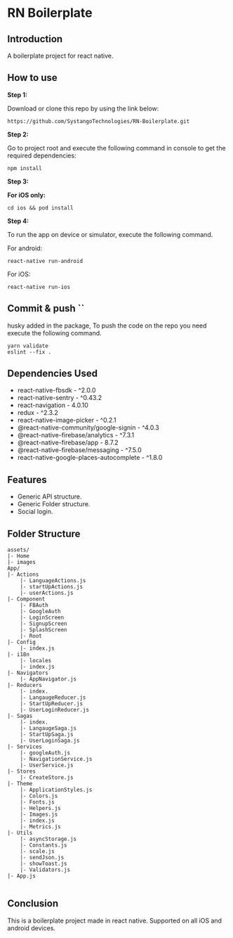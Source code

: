# RN Boilerplate

## Introduction

A boilerplate project for react native.

## How to use

**Step 1:**

Download or clone this repo by using the link below:

```
https://github.com/SystangoTechnologies/RN-Boilerplate.git
```

**Step 2:**

Go to project root and execute the following command in console to get the required dependencies: 

```
npm install 
```

**Step 3:**

**For iOS only:**

```
cd ios && pod install
```

**Step 4:**

To run the app on device or simulator, execute the following command.

For android:
```
react-native run-android
```

For iOS:
```
react-native run-ios
```

## Commit & push ``

husky added in the package, To push the code on the repo you need execute the following command.

```
yarn validate
eslint --fix .
```

## Dependencies Used

* react-native-fbsdk                                - ^2.0.0
* react-native-sentry                               - ^0.43.2
* react-navigation                                  - 4.0.10
* redux                                             - ^2.3.2
* react-native-image-picker                         - ^0.2.1
* @react-native-community/google-signin             - ^4.0.3
* @react-native-firebase/analytics                  - ^7.3.1
* @react-native-firebase/app                        - 8.7.2
* @react-native-firebase/messaging                  - ^7.5.0
* react-native-google-places-autocomplete           - ^1.8.0

## Features

* Generic API structure.
* Generic Folder structure.
* Social login.

## Folder Structure

```
assets/
|- Home
|- images
App/
|- Actions
    |- LanguageActions.js 
    |- startUpActions.js
    |- userActions.js
|- Component
    |- FBAuth
    |- GoogleAuth
    |- LoginScreen
    |- SignupScreen
    |- SplashScreen
    |- Root
|- Config
    |- index.js
|- i18n
    |- locales
    |- index.js
|- Navigators
    |- AppNavigator.js
|- Reducers
    |- index.
    |- LangaugeReducer.js
    |- StartUpReducer.js
    |- UserLoginReducer.js
|- Sagas
    |- index.
    |- LangaugeSaga.js
    |- StartUpSaga.js
    |- UserLoginSaga.js
|- Services
    |- googleAuth.js
    |- NavigationService.js
    |- UserService.js
|- Stores
    |- CreateStore.js
|- Theme
    |- ApplicationStyles.js
    |- Colors.js
    |- Fonts.js
    |- Helpers.js
    |- Images.js
    |- index.js
    |- Metrics.js
|- Utils
    |- asyncStorage.js
    |- Constants.js
    |- scale.js
    |- sendJson.js
    |- showToast.js
    |- Validators.js
|- App.js


```

## Conclusion

This is a boilerplate project made in react native. Supported on all iOS and android devices.